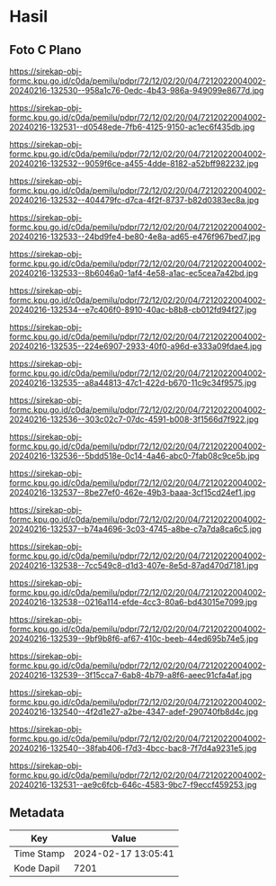 # Hasil

## Foto C Plano

https://sirekap-obj-formc.kpu.go.id/c0da/pemilu/pdpr/72/12/02/20/04/7212022004002-20240216-132530--958a1c76-0edc-4b43-986a-949099e8677d.jpg

https://sirekap-obj-formc.kpu.go.id/c0da/pemilu/pdpr/72/12/02/20/04/7212022004002-20240216-132531--d0548ede-7fb6-4125-9150-ac1ec6f435db.jpg

https://sirekap-obj-formc.kpu.go.id/c0da/pemilu/pdpr/72/12/02/20/04/7212022004002-20240216-132532--9059f6ce-a455-4dde-8182-a52bff982232.jpg

https://sirekap-obj-formc.kpu.go.id/c0da/pemilu/pdpr/72/12/02/20/04/7212022004002-20240216-132532--404479fc-d7ca-4f2f-8737-b82d0383ec8a.jpg

https://sirekap-obj-formc.kpu.go.id/c0da/pemilu/pdpr/72/12/02/20/04/7212022004002-20240216-132533--24bd9fe4-be80-4e8a-ad65-e476f967bed7.jpg

https://sirekap-obj-formc.kpu.go.id/c0da/pemilu/pdpr/72/12/02/20/04/7212022004002-20240216-132533--8b6046a0-1af4-4e58-a1ac-ec5cea7a42bd.jpg

https://sirekap-obj-formc.kpu.go.id/c0da/pemilu/pdpr/72/12/02/20/04/7212022004002-20240216-132534--e7c406f0-8910-40ac-b8b8-cb012fd94f27.jpg

https://sirekap-obj-formc.kpu.go.id/c0da/pemilu/pdpr/72/12/02/20/04/7212022004002-20240216-132535--224e6907-2933-40f0-a96d-e333a09fdae4.jpg

https://sirekap-obj-formc.kpu.go.id/c0da/pemilu/pdpr/72/12/02/20/04/7212022004002-20240216-132535--a8a44813-47c1-422d-b670-11c9c34f9575.jpg

https://sirekap-obj-formc.kpu.go.id/c0da/pemilu/pdpr/72/12/02/20/04/7212022004002-20240216-132536--303c02c7-07dc-4591-b008-3f1566d7f922.jpg

https://sirekap-obj-formc.kpu.go.id/c0da/pemilu/pdpr/72/12/02/20/04/7212022004002-20240216-132536--5bdd518e-0c14-4a46-abc0-7fab08c9ce5b.jpg

https://sirekap-obj-formc.kpu.go.id/c0da/pemilu/pdpr/72/12/02/20/04/7212022004002-20240216-132537--8be27ef0-462e-49b3-baaa-3cf15cd24ef1.jpg

https://sirekap-obj-formc.kpu.go.id/c0da/pemilu/pdpr/72/12/02/20/04/7212022004002-20240216-132537--b74a4696-3c03-4745-a8be-c7a7da8ca6c5.jpg

https://sirekap-obj-formc.kpu.go.id/c0da/pemilu/pdpr/72/12/02/20/04/7212022004002-20240216-132538--7cc549c8-d1d3-407e-8e5d-87ad470d7181.jpg

https://sirekap-obj-formc.kpu.go.id/c0da/pemilu/pdpr/72/12/02/20/04/7212022004002-20240216-132538--0216a114-efde-4cc3-80a6-bd43015e7099.jpg

https://sirekap-obj-formc.kpu.go.id/c0da/pemilu/pdpr/72/12/02/20/04/7212022004002-20240216-132539--9bf9b8f6-af67-410c-beeb-44ed695b74e5.jpg

https://sirekap-obj-formc.kpu.go.id/c0da/pemilu/pdpr/72/12/02/20/04/7212022004002-20240216-132539--3f15cca7-6ab8-4b79-a8f6-aeec91cfa4af.jpg

https://sirekap-obj-formc.kpu.go.id/c0da/pemilu/pdpr/72/12/02/20/04/7212022004002-20240216-132540--4f2d1e27-a2be-4347-adef-290740fb8d4c.jpg

https://sirekap-obj-formc.kpu.go.id/c0da/pemilu/pdpr/72/12/02/20/04/7212022004002-20240216-132540--38fab406-f7d3-4bcc-bac8-7f7d4a9231e5.jpg

https://sirekap-obj-formc.kpu.go.id/c0da/pemilu/pdpr/72/12/02/20/04/7212022004002-20240216-132531--ae9c6fcb-646c-4583-9bc7-f9eccf459253.jpg


## Metadata

| Key        | Value               |
| ---------- | ------------------- |
| Time Stamp | 2024-02-17 13:05:41 |
| Kode Dapil | 7201                |



